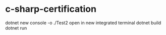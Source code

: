 # c-sharp-certification
dotnet new console -o ./Test2
open in new integrated terminal
dotnet build
dotnet run